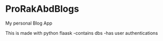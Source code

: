 # ProRakAbdBlogs
My personal Blog App

This is made with python flaask
-contains dbs
-has user authentications
